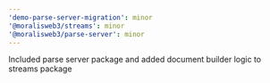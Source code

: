 ```yaml
---
'demo-parse-server-migration': minor
'@moralisweb3/streams': minor
'@moralisweb3/parse-server': minor
---
```


Included parse server package and added document builder logic to streams package
